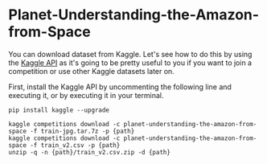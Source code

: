 # Planet-Understanding-the-Amazon-from-Space

You can download dataset from Kaggle. Let's see how to do this by using the [Kaggle API](https://github.com/Kaggle/kaggle-api) as it's going to be pretty useful to you if you want to join a competition or use other Kaggle datasets later on.

First, install the Kaggle API by uncommenting the following line and executing it, or by executing it in your terminal.
```
pip install kaggle --upgrade
```

```
kaggle competitions download -c planet-understanding-the-amazon-from-space -f train-jpg.tar.7z -p {path}  
kaggle competitions download -c planet-understanding-the-amazon-from-space -f train_v2.csv -p {path}  
unzip -q -n {path}/train_v2.csv.zip -d {path}
```
